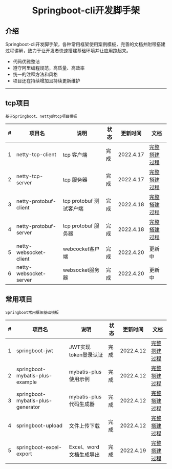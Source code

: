 <h1 align="center">Springboot-cli开发脚手架</h1> 

## 介绍

Springboot-cli开发脚手架，各种常用框架使用案例模板，完善的文档并附带搭建过程讲解，致力于让开发者快速搭建基础环境并让应用跑起来。

- 代码优雅整洁
- 遵守阿里编程规范，高质量、高效率
- 统一的注释方法和风格
- 项目还在持续增加且持续更新维护

---

## tcp项目

`基于Springboot、netty的tcp项目模板`

| #    | 项目名                 | 说明                    | 状态 | 更新时间  | 文档                                   |
| ---- | ---------------------- | ----------------------- | ---- | --------- | -------------------------------------- |
| 1    | netty-tcp-client       | tcp 客户端              | 完成 | 2022.4.17 | [完整搭建过程](http://t.csdn.cn/yvjS5) |
| 2    | netty-tcp-server       | tcp 服务器              | 完成 | 2022.4.17 | [完整搭建过程](http://t.csdn.cn/ti5xA) |
| 3    | netty-protobuf-client  | tcp protobuf 测试客户端 | 完成 | 2022.4.18 | [完整搭建过程](http://t.csdn.cn/Lneul) |
| 4    | netty-protobuf-server  | tcp protobuf 服务器     | 完成 | 2022.4.18 | [完整搭建过程](http://t.csdn.cn/yCpAe) |
| 5    | netty-websocket-client | webcocket客户端         | 完成 | 2022.4.20 | 更新中                                 |
| 6    | netty-websocket-server | websocket服务器         | 完成 | 2022.4.20 | 更新中                                 |

## 常用项目

`Springboot常用框架基础模板`

| #    | 项目名                            | 说明                    | 状态 | 更新时间  | 文档                                   |
| ---- | --------------------------------- | ----------------------- | ---- | --------- | -------------------------------------- |
| 1    | springboot-jwt                    | JWT实现token登录认证    | 完成 | 2022.4.12 | [完整搭建过程](http://t.csdn.cn/uBLdp) |
| 2    | springboot-mybatis-plus-example   | mybatis-plus使用示例    | 完成 | 2022.4.12 | [完整搭建过程](http://t.csdn.cn/oSwiZ) |
| 3    | springboot-mybatis-plus-generator | mybatis-plus代码生成器  | 完成 | 2022.4.12 | [完整搭建过程](http://t.csdn.cn/wmdG5) |
| 4    | springboot-upload                 | 文件上传下载            | 完成 | 2022.4.12 | [完整搭建过程](http://t.csdn.cn/ZFOYP) |
| 5    | springboot-excel-export           | Excel、word文档生成导出 | 完成 | 2022.4.19 | [完整搭建过程](http://t.csdn.cn/sEv6E) |

